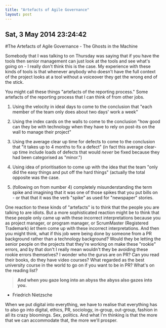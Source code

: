 ```yaml
---
title: "Artefacts of Agile Governance"
layout: post 
---
```


## Sat, 3 May 2014 23:24:42 
#The Artefacts of Agile Governance - The Ghosts in the Machine

Somebody that I was talking to on Thursday was saying that if you have the tools then senior management can just look at the tools and see what's going on - I really don't think this is the case. My experience with these kinds of tools is that whenever anybody who doesn't have the full context of the project looks at a tool without a voiceover they get the wrong end of the stick.

You might call these things "artefacts of the reporting process."  Some artefacts of the reporting process that I can think of from other jobs.

1.  Using the velocity in ideal days to come to the conclusion that "each member of the team only does about two days' work a week"

2.  Using the index cards on the walls to come to the conclusion "how good can they be with technology when they have to rely on post-its on the wall to manage their project"

3.  Using the average clear up time for defects to come to the conclusion that "it takes up to 4 months to fix a defect" (in fact this average clear-up time include loads of defects that would *never* be fixed because they had been categorised as "minor.")

4.  Using idea of prioritisation to come up with the idea that the team "only did the easy things and put off the hard things" (actually the total opposite was the case.

5.  (following on from number 4) completely misunderstanding the term spike and imagining that it was one of those spikes that you put bills on - or that that it was the verb "spike" as used for "newspaper" stories.  

One reaction to these kinds of "artefacts" is to think that the people you are talking to are idiots.  But a more sophisticated reaction might be to think that these people only came up with these incorrect interpretations because you as project manager, or program manager, or ScrumMaster (Registered Trademark) *let* them come up with these incorrect interpretations.  And then you might think, what if this job were being done by someone from a PR background rather than a technology background?  Would they be letting the senior people on the projects that they're working on make these "rookie" errors, and by that don't I really mean wouldn't they be avoiding these rookie errors themselves?  I wonder who the gurus are on PR?  Can you read their books, do they have video courses?  What regarded as the best university course in the world to go on if you want to be in PR? What's on the reading list?

>**And when you gaze long into an abyss the abyss also gazes into you.**
- Friedrich Nietzsche

When we put digital into everything, we have to realise that everything has to also go into digital, ethics, PR, sociology, in-group, out-group, fashion in all its crazy bloomings.  Sex, politics.  And what I'm thinking is that the more that we can accommodate that, the more we'll prosper.
